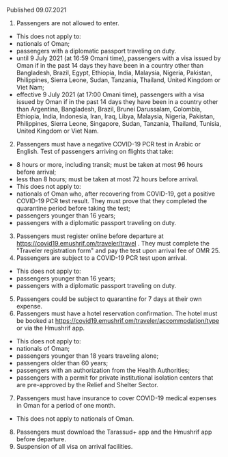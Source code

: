 Published 09.07.2021
1. Passengers are not allowed to enter.
- This does not apply to:
- nationals of Oman;
- passengers with a diplomatic passport traveling on duty.
- until 9 July 2021 (at 16:59 Omani time), passengers with a visa issued by Oman if in the past 14 days they have been in a country other than Bangladesh, Brazil, Egypt, Ethiopia, India, Malaysia, Nigeria, Pakistan, Philippines, Sierra Leone, Sudan, Tanzania, Thailand, United Kingdom or Viet Nam;
- effective 9 July 2021 (at 17:00 Omani time), passengers with a visa issued by Oman if in the past 14 days they have been in a country other than Argentina, Bangladesh, Brazil, Brunei Darussalam, Colombia, Ethiopia, India, Indonesia, Iran, Iraq, Libya, Malaysia, Nigeria, Pakistan, Philippines, Sierra Leone, Singapore, Sudan, Tanzania, Thailand, Tunisia, United Kingdom or Viet Nam.
2. Passengers must have a negative COVID-19 PCR test in Arabic or English. Test of passengers arriving on flights that take:
- 8 hours or more, including transit; must be taken at most 96 hours before arrival;
- less than 8 hours; must be taken at most 72 hours before arrival. 
- This does not apply to:
- nationals of Oman who, after recovering from COVID-19, get a positive COVID-19 PCR test result. They must prove that they completed the quarantine period before taking the test;
- passengers younger than 16 years;
- passengers with a diplomatic passport traveling on duty.
3. Passengers must register online before departure at <a href="https://covid19.emushrif.om/traveler/travel">https://covid19.emushrif.om/traveler/travel</a> . They must complete the "Traveler registration form" and pay the test upon arrival fee of OMR 25.
4. Passengers are subject to a COVID-19 PCR test upon arrival.
- This does not apply to:
- passengers younger than 16 years;
- passengers with a diplomatic passport traveling on duty.
5. Passengers could be subject to quarantine for 7 days at their own expense.
6. Passengers must have a hotel reservation confirmation. The hotel must be booked at <a href="https://covid19.emushrif.om/traveler/accommodation/type">https://covid19.emushrif.om/traveler/accommodation/type</a> or via the Hmushrif app.
- This does not apply to:
- nationals of Oman;
- passengers younger than 18 years traveling alone;
- passengers older than 60 years;
- passengers with an authorization from the Health Authorities;
- passengers with a permit for private institutional isolation centers that are pre-approved by the Relief and Shelter Sector.
7. Passengers must have insurance to cover COVID-19 medical expenses in Oman for a period of one month.
- This does not apply to nationals of Oman.
8. Passengers must download the Tarassud+ app and the Hmushrif app before departure.
9. Suspension of all visa on arrival facilities.

